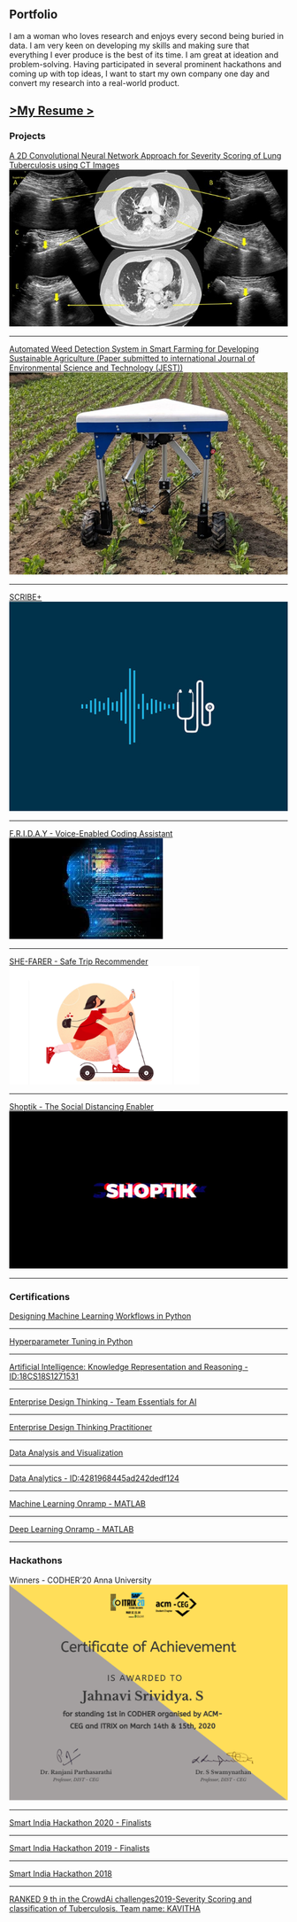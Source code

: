 ## Portfolio

I am a woman who loves research and enjoys every second being buried in data. I am very keen on developing my skills and making sure that everything I ever produce is the best of its time. I am great at ideation and problem-solving. Having participated in several prominent hackathons and coming up with top ideas, I want to start my own company one day and convert my research into a real-world product.

<a href="/pdf/SJahnavi-Resume.pdf" target="blank"> \>My Resume \></a>
---

### Projects

[A 2D Convolutional Neural Network Approach for Severity Scoring of Lung Tuberculosis using CT Images](/proj_2d_cnn)
<img src="images/lung-CT.jpg?raw=true"/>

---
[Automated Weed Detection System in Smart Farming for Developing Sustainable Agriculture (Paper submitted to international Journal of Environmental Science and Technology (JEST))](/proj_weed_detect)
<img src="images/weed-removal-robot.jpg?raw=true"/>

---
[SCRIBE+](/proj_scribe_plus)
<img src="images/scribeplus.jpg?raw=true"/>

---
[F.R.I.D.A.Y - Voice-Enabled Coding Assistant](/proj_friday)
<img src="images/friday.jpeg?raw=true"/>

---
[SHE-FARER - Safe Trip Recommender](/proj_she_farer)
<img src="images/shefarer.png?raw=true"/>

---
[Shoptik - The Social Distancing Enabler](/proj_shoptik)
<img src="images/shoptik.jpg?raw=true"/>

---
### Certifications 


[Designing Machine Learning Workflows in Python](https://www.datacamp.com/statement-of-accomplishment/course/e56c220888c492318316631f0cd04b03770ebcb4)

---
[Hyperparameter Tuning in Python](https://www.datacamp.com/statement-of-accomplishment/course/1af7167b52f30d3224745e7a053fbe7ae76ed580)

---

[Artificial Intelligence: Knowledge Representation and Reasoning -ID:18CS18S1271531](http://nptel.ac.in/noc)

---
[Enterprise Design Thinking - Team Essentials for AI](https://www.youracclaim.com/badges/38a5d556-ca83-4c78-8eda-bb341e0d2914/linked_in_profile)

---
[Enterprise Design Thinking Practitioner](https://www.youracclaim.com/badges/62119a29-c928-418b-9ebc-b79b4c56e2e0/linked_in_profile)

---
[Data Analysis and Visualization](https://www.udemy.com/certificate/UC-5L4BL4KC/)

---
[Data Analytics - ID:4281968445ad242dedf124 ](https://trainings.internshala.com/verify_certificate)

---
[Machine Learning Onramp - MATLAB](https://matlabacademy.mathworks.com/progress/share/certificate.html?id=d1c5526d-2780-4e13-b84c-0fd377732247)

---
[Deep Learning Onramp - MATLAB](https://matlabacademy.mathworks.com/progress/share/certificate.html?id=4752f22b-1fcd-4a83-be86-1a180e6aa886)


---

### Hackathons

Winners - CODHER’20 Anna University
<img src="images/codher.png?raw=true"/>

---

[Smart India Hackathon 2020 - Finalists](/pdf/SIH2020certificate.pdf)

---

[Smart India Hackathon 2019 - Finalists](/pdf/SIH2019certificate.pdf)

---

[Smart India Hackathon 2018](/pdf/SIH2018certificate.pdf)

---
[RANKED 9 th in the CrowdAi challenges2019-Severity Scoring and classification of Tuberculosis. Team name: KAVITHA](https://www.crowdai.org/challenges/imageclef-2019-tuberculosis-severity-scoring/leaderboards)
